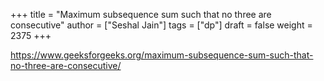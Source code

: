 +++
title = "Maximum subsequence sum such that no three are consecutive"
author = ["Seshal Jain"]
tags = ["dp"]
draft = false
weight = 2375
+++

<https://www.geeksforgeeks.org/maximum-subsequence-sum-such-that-no-three-are-consecutive/>
